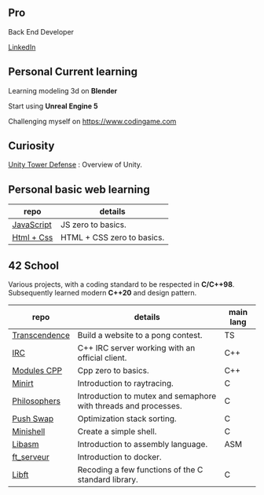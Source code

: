  ## Pro
 Back End Developer
 
 [LinkedIn](https://www.linkedin.com/in/s%C3%A9bastien-morel--/)
 
 ## Personal Current learning
 
 Learning modeling 3d on **Blender**
 
 Start using **Unreal Engine 5**

 Challenging myself on https://www.codingame.com
 
 ## Curiosity
 [Unity Tower Defense](https://github.com/Morseb-aeiciae/TD_Unity) : Overview of Unity.
 
 
 ## Personal basic web learning
 
 |repo|details
 |-|-
 | [JavaScript](https://github.com/Morseb-aeiciae/Web_JavaScript)     | JS zero to basics.
 | [Html + Css](https://github.com/Morseb-aeiciae/Web_HTML_CSS)       | HTML + CSS zero to basics.
 
 
 ## 42 School 

Various projects, with a coding standard to be respected in **C/C++98**. Subsequently learned modern **C++20** and design pattern. 
 
 | repo | details | main lang
 |-|-|-
 | [Transcendence](https://github.com/Morseb-aeiciae/42School_ft_transcendence)  | Build a website to a pong contest.                              | TS
 | [IRC](https://github.com/Morseb-aeiciae/42School_IRC)                         | C++ IRC server working with an official client.                 | C++
 | [Modules CPP](https://github.com/Morseb-aeiciae/42School_CPP)                 | Cpp zero to basics.                                             | C++
 | [Minirt](https://github.com/Morseb-aeiciae/42School_minirt)                   | Introduction to raytracing.                                     | C
 | [Philosophers](https://github.com/Morseb-aeiciae/42School_philo)              | Introduction to mutex and semaphore with threads and processes. | C
 | [Push Swap](https://github.com/Morseb-aeiciae/42School_push_swap)             | Optimization stack sorting.                                     | C
 | [Minishell](https://github.com/Morseb-aeiciae/42School_minishell)             | Create a simple shell.                                          | C
 | [Libasm](https://github.com/Morseb-aeiciae/42School_libasm)                   | Introduction to assembly language.                              | ASM
 | [ft_serveur](https://github.com/Morseb-aeiciae/42School_ft_serveur)           | Introduction to docker.                                         | 
 | [Libft](https://github.com/Morseb-aeiciae/42School_libft)                     | Recoding a few functions of the C standard library.             | C
